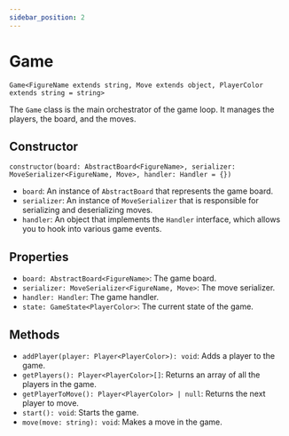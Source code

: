 ```yaml
---
sidebar_position: 2
---
```


# Game

`Game<FigureName extends string, Move extends object, PlayerColor extends string = string>`

The `Game` class is the main orchestrator of the game loop. It manages the players, the board, and the moves.

## Constructor

`constructor(board: AbstractBoard<FigureName>, serializer: MoveSerializer<FigureName, Move>, handler: Handler = {})`

-   `board`: An instance of `AbstractBoard` that represents the game board.
-   `serializer`: An instance of `MoveSerializer` that is responsible for serializing and deserializing moves.
-   `handler`: An object that implements the `Handler` interface, which allows you to hook into various game events.

## Properties

-   `board: AbstractBoard<FigureName>`: The game board.
-   `serializer: MoveSerializer<FigureName, Move>`: The move serializer.
-   `handler: Handler`: The game handler.
-   `state: GameState<PlayerColor>`: The current state of the game.

## Methods

-   `addPlayer(player: Player<PlayerColor>): void`: Adds a player to the game.
-   `getPlayers(): Player<PlayerColor>[]`: Returns an array of all the players in the game.
-   `getPlayerToMove(): Player<PlayerColor> | null`: Returns the next player to move.
-   `start(): void`: Starts the game.
-   `move(move: string): void`: Makes a move in the game.
